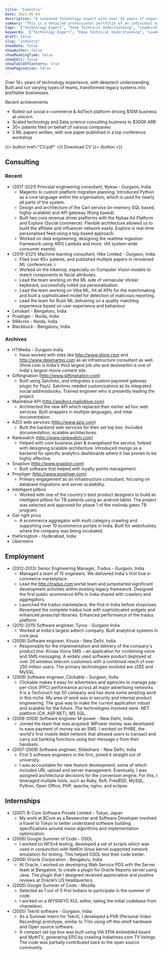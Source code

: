 ```yaml
---
title: "Industry"
date: 2023-06-04
description: "A seasoned technology expert with over 14 years of experience, deep technical understanding and a track record of building and leading diverse teams. Proficient in transforming legacy systems into profitable ventures. The record boasts of key achievements such as rolling out a social e-commerce & AdTech platform, scaling a technology and Data science consulting business, and filing numerous patents. The individual has consulted for several prestigious companies and served in various engineering roles."
summary: "This is a detailed professional portfolio of an individual with more than 14 years in the tech industry. Their accomplishments span across driving multimillion-dollar businesses, scaling consulting operations, filing patents, and publishing machine learning research. The individual has a robust consulting history, working with top companies across India in different capacities. In addition, they have a substantial employment background in senior engineering roles. The individual's experience is further broadened by their participation in numerous internships."
tags:  ["Technology Expert", "Deep Technical Understanding", "Leadership", "Legacy Systems Transformation", "Social E-commerce", "AdTech", "Data Science Consulting", "Patents", "Machine Learning", "Consulting", "Senior Engineering Roles", "Internships", "Python", "Magento", "AWS Lambda", "Computer Vision", "ML Personalisation", "e-commerce Aggregator", "Scalable Architectures", "Database Migrations", "Server Scalability"]
keywords:  ["Technology Expert", "Deep Technical Understanding", "Leadership", "Legacy Systems Transformation", "Social E-commerce", "AdTech", "Data Science Consulting", "Patents", "Machine Learning", "Consulting", "Senior Engineering Roles", "Internships", "Python", "Magento", "AWS Lambda", "Computer Vision", "ML Personalisation", "e-commerce Aggregator", "Scalable Architectures", "Database Migrations", "Server Scalability"]
draft: false
slug: "industry"
showDate: false
showAuthor: false
showReadingTime: false
showEdit: false
showTableOfContents: true
showPagination: false
---
```


Over 14+ years of technology experience, with deeptech understanding. Built and run varying types of teams, transformed legacy systems into profitable businesses.

Recent achievements

* Rolled out social e-commerce & AdTech platform driving $10M business at unicorn
* Scaled technology and Data science consulting business to $300K ARR
* 30+ patents filed on behalf of various companies
* 5 ML papers written, with one paper published in a top conference workshop

{{< button href="CV.pdf" >}}
Download CV
{{< /button >}}

## Consulting

### Recent

* (2017-2021) Principal engineering consultant, Nykaa - Gurgaon, India
  * Magento to custom platform migration planning. Introduced Python as a core language within the organisation, which is used for nearly all parts of the system. 
  * Design and architecture of the Cart service (in-memory SQL based, highly scalable) and API gateway (Kong based). 
  * Built two core revenue driver platforms with the Nykaa Ad Platform and Explore (Social commerce). Flexible architecture allowed us to build the affiliate and influencer network easily. Explore is real-time personalised feed using a tag-based approach.
  * Worked on data engineering, designing the realtime ingestion framework using AWS Lambda and more. (All system-wide consumer events)
* (2019-2021) Machine learning consultant, Hike Limited - Gurgaon, India
  * Filed over 60+ patents, and published multiple papers in renowned ML conferences.   i
  * Worked on the hikemoji, especially on Computer Vision models to match components to facial attributes. 
  * Lead the team working on the ML side of vernacular sticker keyboard, successfully rolled out personalisation.
  * Lead the team working on Vibe ML, hit all KPIs for the matchmaking and built a sophisticated model for detection of malicious reporting.
  * Lead the team for Rush ML delivering on a quality matching experience based on user experience and behaviour.
* Lenskart - Bengaluru, India
* Proptiger - Noida, India
* 99Acres - Noida, India
* Blackbuck - Bengaluru, India

### Archives 
* HTMedia - Gurgaon India
  * Have worked with sites like http://www.shine.com and http://www.desimartini.com as an infrastructure consultant as well. Shine.com is India's third largest job site and desimartini is one of India's largest movie content site. 
* Giftingnation (http://www.giftingnation.com) 
  * Built using Satchmo, and integrates a custom payment gateway plugin for PayU. Satchmo needed customizations as its integrated social addressbooks. Trained engineer who is presently leading the project.
* Mailinblue API (http://apidocs.mailinblue.com)
  * Architected the new API which replaced their
earlier ad hoc web services. Built wrappers in multiple languages, and inital documentation.
* AZOI web services (http://www.azoi.com)
  * Built the backend web services for their set top box.
Included documentation, scalable architectures.
* Rankwatch (http://www.rankwatch.com)
  * Helped with core business plan & evangelised the
service, helped with deisigning scalable architecture. Introduced mongo as a backend for specific
analytics dashboards where it has proven to be highly effective.
* Snaplion (http://www.snaplion.com) 
  * Built software that helped with loyalty points management.
* Proptiger (http://www.proptiger.com) 
  * Primary engagement as an infrastructure consultant,
focusing on database migrations and server scalability.
* Intelligent pillbox 
  * Worked with one of the country's best product designers to build an intelligent pillbox for TB patients using an android tablet. The project was selected and approved for phase 1 of the melinda gates TB program.
* Get right price 
  * A ecommerce aggregator with multi category crawling and supporting over 10 ecommerce portals in India. Built for webchutney where the company was being incubated.
* thehiringtool - Hyderabad, India
* Ubermens


## Employment

* (2012-2013) Senior Engineering Manager, Tradus - Gurgaon, India
   * Managed a team of 15 engineers. We delivered India's first true e-commerce marketplace.
   * Lead the http://tradus.com portal team and jumpstarted significant development activities within existing legacy framework. Designed the first public ecommerce APIs in India shared with crawlers and aggregators.
   * Launched the tradus marketplace, the first in India before shopclues. Revamped the complete tradus look with sophisticated widgets and enhanced javascript libraries. Enhanced performance of the tradus platform.
* (2010-2011) Software engineer, Tyroo - Gurgaon India
  * Worked at India's largest adtech company. Built analytical systems in core java.
* (2009) Software engineer, Kirusa - New Delhi, India
  * Responsible for the implementation and delivery of the company's product line: Kirusa Voice SMS – an application for combining voice and SMS messaging. A widely used software product deployed at over 20 wireless telecom customers with a combined reach of over 250 million users. The primary technologies involved are J2EE and MySQL.
* (2009) Software engineer, Clickable - Gurgaon, India
  * Clickable makes it easy for advertisers and agencies to manage pay-per-click (PPC) performance across all major advertising networks. It is a Techcruch top 50 company and has done some amazing work in this niche. My area of work was in security and internal product engineering. The goal was to make the current application robust and scalable for the future. The technologies involved were .NET platform (C#, ASP.NET), MS SQL.
* (2008-2009) Software engineer M-power - New Delhi, India
   * Joined the team that was acquired. MPower money was developed to ease payment of money via an SMS. I worked on PHIRE, the world's first mobile debit network that allowed users to transact and carry out banking functions using text message s from their handsets.
* (2007-2008) Software engineer, Slideshare - New Delhi, India
   * First 5 software engineers in the firm, joined it straight out of university.
   * I was accountable for new feature development, some of which included URL upload and server management. Eventually, I was assigned architectural decisions for the conversion engine. For this, I leveraged multiple tools, such as Ruby, RoR, FreeBSD, MySQL, Python, Open Office, PHP, apache, nginx, and eclipse.

## Internships

* (2007) B-Core Software Private Limited - Tokyo, Japan
   * My work at BCore as a Researcher and Software Developer involved a travel to Tokyo to better understand software building specifications around vision algorithms and implementation optimization.
* (2006) Google Summer of Code - OSDL
   * I worked on NFSv4 testing, developed a set of scripts which was used in conjunction with NetEm (linux kernel supported network emulation) for testing. This helped OSDL test their code better.
* (2006) Oracle Corporation - Bengaluru, India
   * At Oracle, I worked on developing Web Service PDS with the Server team at Bangalore, to create a plugin for Oracle Reports server using Java. The plugin that I designed received appreciation and positive reviews at Oracle’s US headquarters.
* (2005) Google Summer of Code - Mozilla
   * Selected as 1 out of 5 first Indians to participate in the summer of code.
   * I worked on a WYSIWYG XUL editor, taking the initial codebase from chameleon. 
* (2005) Tekriti software - Gurgaon, India
   * As a Summer Intern for Tekriti, I developed a PVR (Personal Video Recording) prototype, similar to TiVo using off-the-shelf hardware and Open source software. 
   * A compact set top box was built using VIA EPIA embedded board and MythTV, generating EPG by crawling Indiatimes.com TV listings. The code was partially contributed back to the open source community.
